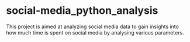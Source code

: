 # social-media_python_analysis
This project is aimed at analyzing social media data to gain insights into how much time is spent on social media by analysing various parameters.
